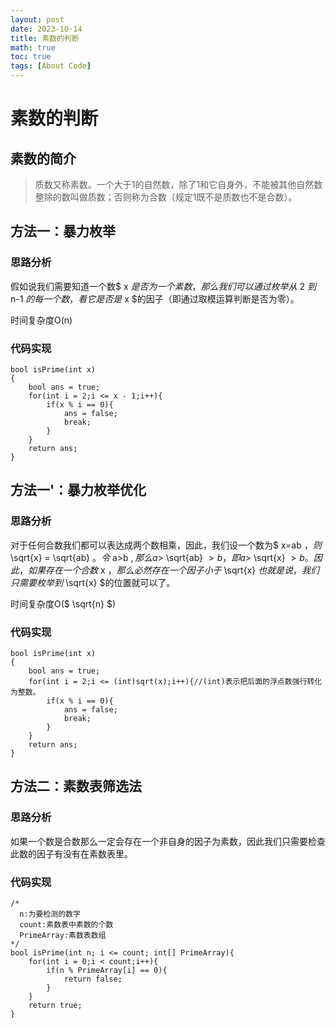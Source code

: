```yaml
---
layout: post
date: 2023-10-14
title: 素数的判断
math: true
toc: true
tags: [About Code]
---
```

# 素数的判断

## 素数的简介

>质数又称素数。一个大于1的自然数，除了1和它自身外，不能被其他自然数整除的数叫做质数；否则称为合数（规定1既不是质数也不是合数）。

## 方法一：暴力枚举
### 思路分析
假如说我们需要知道一个数$ x $是否为一个素数，那么我们可以通过枚举从$ 2 $到$ n-1 $的每一个数，看它是否是$ x $的因子（即通过取模运算判断是否为零）。

时间复杂度O(n)
### 代码实现
```
bool isPrime(int x)
{
    bool ans = true;
    for(int i = 2;i <= x - 1;i++){
        if(x % i == 0){
            ans = false;
            break;
        }
    }
    return ans;
}
```
## 方法一'：暴力枚举优化
### 思路分析
对于任何合数我们都可以表达成两个数相乘，因此，我们设一个数为$ x=ab $，则$ \sqrt{x} $=$ \sqrt{ab} $。令$ a>b $,那么a>$ \sqrt{ab} $>b，即a>$ \sqrt{x} $>b。因此，如果存在一个合数$ x $，那么必然存在一个因子小于$ \sqrt{x} $也就是说，我们只需要枚举到$ \sqrt{x} $的位置就可以了。

时间复杂度O($ \sqrt{n} $)
### 代码实现
```
bool isPrime(int x)
{
    bool ans = true;
    for(int i = 2;i <= (int)sqrt(x);i++){//(int)表示把后面的浮点数强行转化为整数。
        if(x % i == 0){
            ans = false;
            break;
        }
    }
    return ans;
}
```
## 方法二：素数表筛选法
### 思路分析
如果一个数是合数那么一定会存在一个非自身的因子为素数，因此我们只需要检查此数的因子有没有在素数表里。

### 代码实现
```
/*
  n:为要检测的数字
  count:素数表中素数的个数
  PrimeArray:素数表数组
*/
bool isPrime(int n; i <= count; int[] PrimeArray){
    for(int i = 0;i < count;i++){
        if(n % PrimeArray[i] == 0){
            return false;
        }
    }
    return true;
}
```